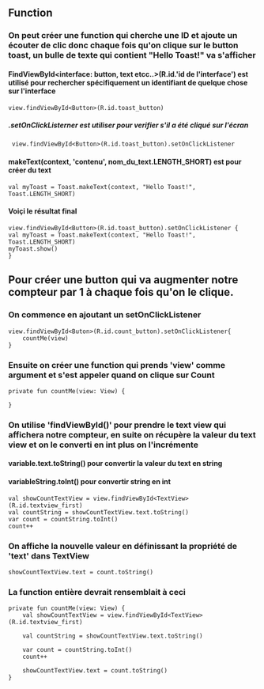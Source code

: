 ## Function

### On peut créer une function qui cherche une ID et ajoute un écouter de clic donc chaque fois qu'on clique sur le button toast, un bulle de texte qui contient "Hello Toast!" va s'afficher

#### FindViewById<interface: button, text etcc..>(R.id.'id de l'interface') est utilisé pour rechercher spécifiquement un identifiant de quelque chose sur l'interface

    view.findViewById<Button>(R.id.toast_button)
    
##### .setOnClickListerner est utiliser pour verifier s'il a été cliqué sur l'écran

     view.findViewById<Button>(R.id.toast_button).setOnClickListener
     
#### makeText(context, 'contenu', nom_du_text.LENGTH_SHORT) est pour créer du text
    val myToast = Toast.makeText(context, "Hello Toast!", Toast.LENGTH_SHORT)

#### Voiçi le résultat final
    view.findViewById<Button>(R.id.toast_button).setOnClickListener {
    val myToast = Toast.makeText(context, "Hello Toast!", Toast.LENGTH_SHORT)
    myToast.show()
    }

## Pour créer une button qui va augmenter notre compteur par 1 à chaque fois qu'on le clique. 

### On commence en ajoutant un setOnClickListener
    view.findViewById<Buton>(R.id.count_button).setOnClickListener{
        countMe(view)
    }

### Ensuite on créer une function qui prends 'view' comme argument et s'est appeler quand on clique sur Count
    private fun countMe(view: View) {

    }
    
### On utilise 'findViewById()' pour prendre le text view qui affichera notre compteur, en suite on récupère la valeur du text view et on le converti en int plus on l'incrémente
#### variable.text.toString() pour convertir la valeur du text en string
#### variableString.toInt() pour convertir string en int
    val showCountTextView = view.findViewById<TextView>(R.id.textview_first)
    val countString = showCountTextView.text.toString()
    var count = countString.toInt()
    count++
    
### On affiche la nouvelle valeur en définissant la propriété de 'text' dans TextView
    showCountTextView.text = count.toString()
    
### La function entière devrait rensemblait à ceci
    private fun countMe(view: View) {
        val showCountTextView = view.findViewById<TextView>(R.id.textview_first)

        val countString = showCountTextView.text.toString()

        var count = countString.toInt()
        count++

        showCountTextView.text = count.toString()
    }

